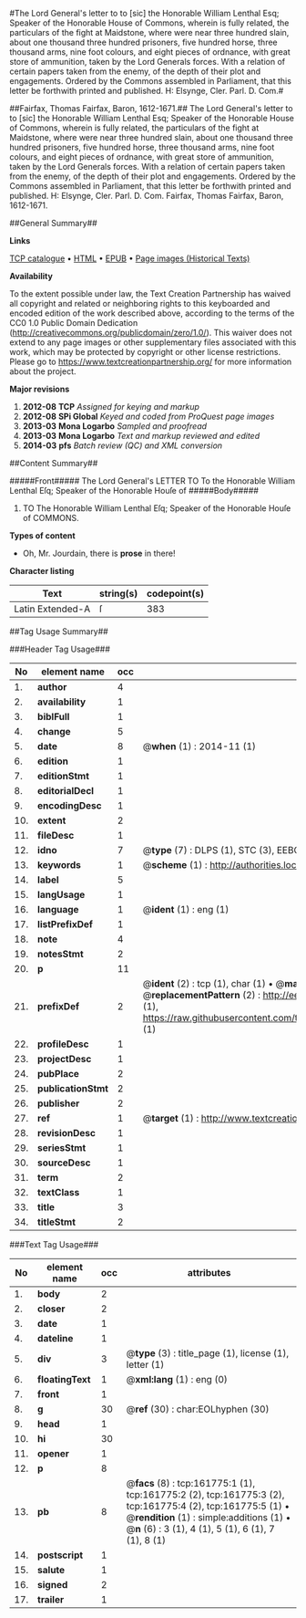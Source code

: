 #The Lord General's letter to to [sic] the Honorable William Lenthal Esq; Speaker of the Honorable House of Commons, wherein is fully related, the particulars of the fight at Maidstone, where were near three hundred slain, about one thousand three hundred prisoners, five hundred horse, three thousand arms, nine foot colours, and eight pieces of ordnance, with great store of ammunition, taken by the Lord Generals forces. With a relation of certain papers taken from the enemy, of the depth of their plot and engagements. Ordered by the Commons assembled in Parliament, that this letter be forthwith printed and published. H: Elsynge, Cler. Parl. D. Com.#

##Fairfax, Thomas Fairfax, Baron, 1612-1671.##
The Lord General's letter to to [sic] the Honorable William Lenthal Esq; Speaker of the Honorable House of Commons, wherein is fully related, the particulars of the fight at Maidstone, where were near three hundred slain, about one thousand three hundred prisoners, five hundred horse, three thousand arms, nine foot colours, and eight pieces of ordnance, with great store of ammunition, taken by the Lord Generals forces. With a relation of certain papers taken from the enemy, of the depth of their plot and engagements. Ordered by the Commons assembled in Parliament, that this letter be forthwith printed and published. H: Elsynge, Cler. Parl. D. Com.
Fairfax, Thomas Fairfax, Baron, 1612-1671.

##General Summary##

**Links**

[TCP catalogue](http://www.ota.ox.ac.uk/tcp/)  • 
[HTML](http://tei.it.ox.ac.uk/tcp/Texts-HTML/free/A84/A84833.html)  • 
[EPUB](http://tei.it.ox.ac.uk/tcp/Texts-EPUB/free/A84/A84833.epub) • 
[Page images (Historical Texts)](https://historicaltexts.jisc.ac.uk/eebo-99863915e)

**Availability**

To the extent possible under law, the Text Creation Partnership has waived all copyright and related or neighboring rights to this keyboarded and encoded edition of the work described above, according to the terms of the CC0 1.0 Public Domain Dedication (http://creativecommons.org/publicdomain/zero/1.0/). This waiver does not extend to any page images or other supplementary files associated with this work, which may be protected by copyright or other license restrictions. Please go to https://www.textcreationpartnership.org/ for more information about the project.

**Major revisions**

1. __2012-08__ __TCP__ *Assigned for keying and markup*
1. __2012-08__ __SPi Global__ *Keyed and coded from ProQuest page images*
1. __2013-03__ __Mona Logarbo__ *Sampled and proofread*
1. __2013-03__ __Mona Logarbo__ *Text and markup reviewed and edited*
1. __2014-03__ __pfs__ *Batch review (QC) and XML conversion*

##Content Summary##

#####Front#####
The Lord General's LETTER TO To the Honorable William Lenthal Eſq; Speaker of the Honorable Houſe of
#####Body#####

1. TO The Honorable William Lenthal Eſq; Speaker of the Honorable Houſe of COMMONS.

**Types of content**

  * Oh, Mr. Jourdain, there is **prose** in there!

**Character listing**


|Text|string(s)|codepoint(s)|
|---|---|---|
|Latin Extended-A|ſ|383|

##Tag Usage Summary##

###Header Tag Usage###

|No|element name|occ|attributes|
|---|---|---|---|
|1.|__author__|4||
|2.|__availability__|1||
|3.|__biblFull__|1||
|4.|__change__|5||
|5.|__date__|8| @__when__ (1) : 2014-11 (1)|
|6.|__edition__|1||
|7.|__editionStmt__|1||
|8.|__editorialDecl__|1||
|9.|__encodingDesc__|1||
|10.|__extent__|2||
|11.|__fileDesc__|1||
|12.|__idno__|7| @__type__ (7) : DLPS (1), STC (3), EEBO-CITATION (1), PROQUEST (1), VID (1)|
|13.|__keywords__|1| @__scheme__ (1) : http://authorities.loc.gov/ (1)|
|14.|__label__|5||
|15.|__langUsage__|1||
|16.|__language__|1| @__ident__ (1) : eng (1)|
|17.|__listPrefixDef__|1||
|18.|__note__|4||
|19.|__notesStmt__|2||
|20.|__p__|11||
|21.|__prefixDef__|2| @__ident__ (2) : tcp (1), char (1)  •  @__matchPattern__ (2) : ([0-9\-]+):([0-9IVX]+) (1), (.+) (1)  •  @__replacementPattern__ (2) : http://eebo.chadwyck.com/downloadtiff?vid=$1&page=$2 (1), https://raw.githubusercontent.com/textcreationpartnership/Texts/master/tcpchars.xml#$1 (1)|
|22.|__profileDesc__|1||
|23.|__projectDesc__|1||
|24.|__pubPlace__|2||
|25.|__publicationStmt__|2||
|26.|__publisher__|2||
|27.|__ref__|1| @__target__ (1) : http://www.textcreationpartnership.org/docs/. (1)|
|28.|__revisionDesc__|1||
|29.|__seriesStmt__|1||
|30.|__sourceDesc__|1||
|31.|__term__|2||
|32.|__textClass__|1||
|33.|__title__|3||
|34.|__titleStmt__|2||


###Text Tag Usage###

|No|element name|occ|attributes|
|---|---|---|---|
|1.|__body__|2||
|2.|__closer__|2||
|3.|__date__|1||
|4.|__dateline__|1||
|5.|__div__|3| @__type__ (3) : title_page (1), license (1), letter (1)|
|6.|__floatingText__|1| @__xml:lang__ (1) : eng (0)|
|7.|__front__|1||
|8.|__g__|30| @__ref__ (30) : char:EOLhyphen (30)|
|9.|__head__|1||
|10.|__hi__|30||
|11.|__opener__|1||
|12.|__p__|8||
|13.|__pb__|8| @__facs__ (8) : tcp:161775:1 (1), tcp:161775:2 (2), tcp:161775:3 (2), tcp:161775:4 (2), tcp:161775:5 (1)  •  @__rendition__ (1) : simple:additions (1)  •  @__n__ (6) : 3 (1), 4 (1), 5 (1), 6 (1), 7 (1), 8 (1)|
|14.|__postscript__|1||
|15.|__salute__|1||
|16.|__signed__|2||
|17.|__trailer__|1||
